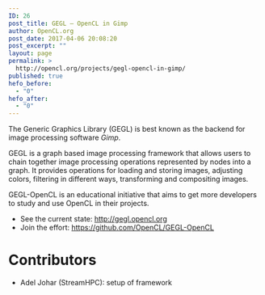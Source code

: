 ```yaml
---
ID: 26
post_title: GEGL – OpenCL in Gimp
author: OpenCL.org
post_date: 2017-04-06 20:08:20
post_excerpt: ""
layout: page
permalink: >
  http://opencl.org/projects/gegl-opencl-in-gimp/
published: true
hefo_before:
  - "0"
hefo_after:
  - "0"
---
```

<span class="st">The Generic Graphics Library</span> (GEGL) is best known as the backend for image processing software<em> Gimp</em>.

GEGL is a graph based image processing framework that allows users to chain together image processing operations represented by nodes into a graph. It provides operations for loading and storing images, adjusting colors, filtering in different ways, transforming and compositing images.

GEGL-OpenCL is an educational initiative that aims to get more developers to study and use OpenCL in their projects.
<ul>
 	<li>See the current state: <a href="http://gegl.opencl.org">http://gegl.opencl.org</a></li>
 	<li>Join the effort: <a href="https://github.com/OpenCL/GEGL-OpenCL">https://github.com/OpenCL/GEGL-OpenCL</a></li>
</ul>
<h1>Contributors</h1>
<ul>
 	<li>Adel Johar (StreamHPC): setup of framework</li>
</ul>

